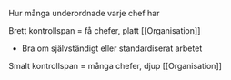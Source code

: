 Hur många underordnade varje chef har

Brett kontrollspan = få chefer, platt [[Organisation]]
- Bra om självständigt eller standardiserat arbetet

Smalt kontrollspan = många chefer, djup [[Organisation]]